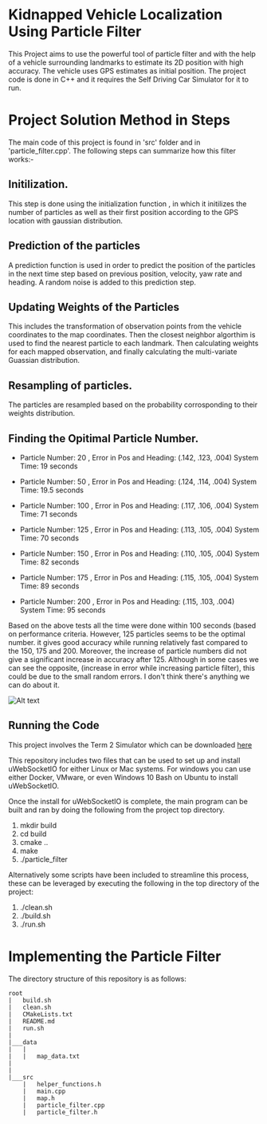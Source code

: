 

# Kidnapped Vehicle Localization Using Particle Filter
This Project aims to use the powerful tool of particle filter and with the help of a vehicle surrounding landmarks to estimate its 2D position with high accuracy. The vehicle uses GPS estimates as initial position. The project code is done in C++ and it requires the Self Driving Car Simulator for it to run. 

# Project Solution Method in Steps

The main code of this project is found in 'src' folder and in 'particle_filter.cpp'. The following steps can summarize how this filter works:- 

## Initilization. 
This step is done using the initialization function , in which it initilizes the number of particles as well as their first position according to the GPS location with gaussian distribution. 

## Prediction of the particles 
A prediction function is used in order to predict the position of the particles in the next time step based on previous position, velocity, yaw rate and heading. A random noise is added to this prediction step. 

## Updating Weights of the Particles
This includes the transformation of observation points from the vehicle coordinates to the map coordinates. Then the closest neighbor algorthim is used to find the nearest particle to each landmark. Then calculating weights for each mapped observation, and finally calculating the multi-variate Guassian distribution. 

## Resampling of particles. 
The particles are resampled based on the probability corrosponding to their weights distribution. 

## Finding the Opitimal Particle Number. 

* Particle Number: 20 , Error in Pos and Heading: (.142, .123, .004) System Time: 19 seconds

* Particle Number: 50 , Error in Pos and Heading: (.124, .114, .004) System Time: 19.5 seconds

* Particle Number: 100 , Error in Pos and Heading: (.117, .106, .004) System Time: 71 seconds

* Particle Number: 125 , Error in Pos and Heading: (.113, .105, .004) System Time: 70 seconds

* Particle Number: 150 , Error in Pos and Heading: (.110, .105, .004) System Time: 82 seconds

* Particle Number: 175 , Error in Pos and Heading: (.115, .105, .004) System Time: 89 seconds

* Particle Number: 200 , Error in Pos and Heading: (.115, .103, .004) System Time: 95 seconds


Based on the above tests all the time were done within 100 seconds (based on performance criteria. However, 125 particles seems to be the optimal number. it gives good accuracy while running relatively fast compared to the 150, 175 and 200. Moreover, the increase of particle numbers did not give a significant increase in accuracy after 125. Although in some cases we can see the opposite, (increase in error while increasing particle filter), this could be due to the small random errors. I don't think there's anything we can do about it. 

![Alt text](Images/Final_results.pngraw=true "Title")


## Running the Code
This project involves the Term 2 Simulator which can be downloaded [here](https://github.com/udacity/self-driving-car-sim/releases)

This repository includes two files that can be used to set up and install uWebSocketIO for either Linux or Mac systems. For windows you can use either Docker, VMware, or even Windows 10 Bash on Ubuntu to install uWebSocketIO.

Once the install for uWebSocketIO is complete, the main program can be built and ran by doing the following from the project top directory.

1. mkdir build
2. cd build
3. cmake ..
4. make
5. ./particle_filter

Alternatively some scripts have been included to streamline this process, these can be leveraged by executing the following in the top directory of the project:

1. ./clean.sh
2. ./build.sh
3. ./run.sh


# Implementing the Particle Filter
The directory structure of this repository is as follows:

```
root
|   build.sh
|   clean.sh
|   CMakeLists.txt
|   README.md
|   run.sh
|
|___data
|   |   
|   |   map_data.txt
|   
|   
|___src
    |   helper_functions.h
    |   main.cpp
    |   map.h
    |   particle_filter.cpp
    |   particle_filter.h
```
